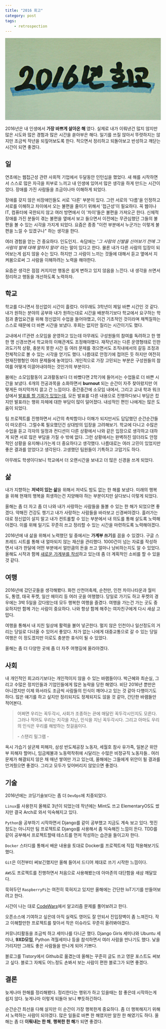 ```yaml
---
title: "2016 회고"
category: post
tags:
    - retrospection
---
```


![2016년 회고](/images/2017-01-19/01.jpg)



2016년은 내 인생에서 **가장 바쁘게 살아온 해** 였다. 실제로 내가 이뤄낸건 많지 않지만 많은 시도와 많은 경험과 많은 시간을 쏟아부은 해다. 일기를 쓰질 않아서 뚜렷하지는 않지만 조금씩 작년을 되짚어보도록 한다. 적으면서 정리하고 되돌아보고 반성하고 깨닫는 시간이 되면 좋겠다. 

## 일

연초에는 웹접근성 관련 사회적 기업에서 두달동안 인턴십을 했었다. 새 해를 시작하면서 스스로 많은 자극을 피부로 느끼고 내 인생에 있어서 많은 생각을 하게 만드는 시간이었다. 장애를 가진 사람들을 조금이나마 이해하게 되었다. 

장애를 갖지 않은 비장애인들도 서로 '다른' 부분이 있다. 그런 서로의 '다름'을 인정하고 서로를 이해하고 차이에서 오는 불편을 줄이기 위해서 '접근성'이 필요하다. 꼭 웹이나 IT, 컴퓨터에 국한되지 않고 여러 방면에서 이 '차이'들은 불편을 가져오곤 한다. 신체적 장애를 가진 분들이 겪는 불편을 옆에서 보고 들으면서 이전에는 무관심했던 그들의 불편을 볼 수 있는 시각을 가지게 되었다. 요즘은 종종 "이런 부분에서 누군가는 이렇게 불편을 느낄 수 있겠구나" 하는 생각을 한다.

여러 경험을 얻는 건 중요하다. 인도인지.. 속담에는 *'그 사람의 신발을 신어보기 전에 그 사람의 발에 대해 말하지 말라'* 라는 말이 있다고 한다. 물론 내가 다른 사람의 입장이 되어보는게 쉽지 않을 수는 있다. 하지만 그 사람이 느끼는 것들에 대해서 듣고 옆에서 지켜봄으로써 그 사람을 이해하려는 노력을 해야한다. 

요즘은 생각은 점점 커지지만 행동은 쉽게 변하고 있지 않음을 느낀다. 내 생각을 쓰면서 정리하고 행동을 개선하도록 노력하자.

## 학교

학교를 다니면서 정신없이 시간이 흘렀다. 아무래도 3학년이 제일 바쁜 시간인 것 같다. 내가 원하는 분야의 공부와 내가 원하는대로 시간을 배분하기보다 학교에서 요구하는 학점과 졸업요건을 위해 정신없이 수업을 들어야했고,  이건 기초적인 것이라며 채찍질하는 스스로 때문에 더 바쁜 시간을 보냈다. 후회는 없지만 질리는 시간이기도 했다.

교내에서 IT관련 소모임을 운영하고 있는데 아무래도 구성원들의 참여를 독려하고 한 명 한 명 신경쓰면서 학교와의 이해관계도 조정해야했다. 재작년과는 다른 운영형태로 인한 과도기적 상황, 충분치 못한 시간 등 여러 문제를 겪으면서도 조직내에서의 갈등 조정과 전체적으로 볼 수 있는 시각을 얻기도 했다. 나름대로 안정기에 접어든 듯 하지만 여전히 현재진행형인 여러 문제들에 놓여있다. 개인적으로 가장 고민되는 부분은 구성원들의 참여를 어떻게 이끌어내야하는 것인가의 부분이다.

봄에는 소모임활동이 교과활동보다 더 바빴다면 2학기에 들어서는 수업들로 더 바쁜 시간을 보냈다. 6개의 전공과목을 소화하면서 **burnout** 되는 순간이 자주 찾아왔지만 어떻게든 마지막까지 끌고 간 느낌이다. 중간중간에 소모임 내에서, 그리고 교내 학과 워크샵에서 [발표를 할 기회가 있었는데](http://www.slideshare.net/Vaporize93), 모든 발표를 다른 내용으로 진행하다보니 부담은 컸지만 발표라는 행위 자체에 대한 부담이 많이 덜어졌다. 내성적인 편인 나에게는 많은 도움이 되었다.

팀 프로젝트를 진행하면서 시간의 촉박함이나 이해가 되지만서도 답답했던 순간순간들이 떠오른다. 그럴수록 필요했던건 상대방의 입장을 고려해보기. 학교에 다니고 수많은 수업을 듣고 각자의 일정과 컨디션이 다른 상황에서 나와 같은 입장으로 생각하고 대하게 되면 서로 많은 부담을 가질 수 밖에 없다. 그런 상황에서는 완벽하진 않더라도 안정적인 상황을 유지해나가는게 더 중요하다고 생각했다. 나름대로는 여러 고민이 있었지만 좋은 결과를 얻었다고 생각된다. 고생했던 팀원들이 기특하고 고맙기도 하다.

아무래도 학생이다보니 학교에서 더 오랜시간을 보내고 더 많은 신경을 쓰게 되었다.

## 삶

내가 지향하는 **저녁이 있는 삶**을 위해서 저녁도 밤도 없는 한 해를 보냈다. 미래의 행복을 위해 현재의 행복을 희생하는건 지양해야 하는 부분이지만 살다보니 이렇게 되었다.

올해는 좀 더 자고 좀 더 나와 내가 사랑하는 사람들을 돌볼 수 있는 한 해가 되었으면 좋겠다. 약해진 건강도 챙기고 내가 사랑하는 사람들을 바라보고 신경써야겠다. 흘러가는대로 정신없이 살지 말고 내가 컨트롤할 수 있는 부분에서 내 의도를 통해 살도록 노력해야겠다. 이를 위해 일기도 꾸준히 쓰고 정리할 수 있는 시간을 마련하도록 노력해야겠다.

2016년에 내 삶을 위해서 노력했던 일 중에서는 **가계부 쓰기**를 꼽을 수 있겠다. 구글 스프레드 시트를 통해 내 얼마되지 않는 재산을 관리했다. 1000건이 넘는 자료를 작성하면서 내가 한달에 어떤 부분에서 얼만큼의 돈을 쓰고 얼마나 낭비하는지도 알 수 있었다. 올해도 시작과 함께 [새로운 가계부를 작성](http://kimjmin.net/2016/12/dmitri-account-book-2017/)하고 있는데 좀 더 계획적인 소비를 할 수 있을 것 같다.

## 여행

2016년에 갔던곳들을 생각해봤다. 화천 산천어축제, 순천만, 인천 차이나타운과 월미도, 통영, 태국 푸켓, 일산 헤이리 등 여러 곳을 여행했다. 당일로 가기도 하고 푸켓의 경우에는 3박 5일을 갔다왔는데 모두 행복한 여행을 즐겼다. 여행을 가는건 가는 곳도 중요하지만 함께 가는 사람이 중요하다. 나와 항상 함께 해주는 여자친구에게 다시 새삼 고맙다.

여행을 통해서 내 지친 일상에 활력을 불어 넣곤한다. 멀지 않은 인천이나 일산정도의 거리는 당일로 다녀올 수 있어서 좋았다. 차가 없는 나에게 대중교통으로 갈 수 있는 당일 여행은 이 정도겠지만 이로도 충분한 휴식이 될 수 있었다.

올해는 좀 더 다양한 곳에 좀 더 자주 여행길에 올라야겠다. 

## 사회

내 개인적인 회고라기보다는 개인적이지 않을 수 있는 바램들이다. 박근혜와 최순실, 그리고 수많은 정치인들과 기업인들에게 많은 농락을 당한 해였다. 비단 2016년 뿐만은 아니겠지만 이제 와서라도 조금씩 사람들의 인식이 깨어나고 있는 것 같아 다행이기도 하다. 많은 얘기를 하고 싶지만 정리되지도 정제되지도 않을 것 같아, 간단한 바램들만 적어본다. 

> 어쩌면 우리는 꼭두각시, 사회가 조종하는 끈에 매달린 꼭두각시인지도 모른다. 그러나 적어도 우리는 지각을 지닌, 인식을 지닌 꼭두각시다. 그리고 아마도 우리의 인식은 우리를 해방하는 첫걸음이다. 
>
>  \- 스탠리 밀그램 -

옥시 가습기 살균제 피해자, 삼성 반도체공장 노동자, 세월호 참사 유가족, 일본군 위안부 피해자 할머니, 임금체불과 노동력착취에 시달리는 수많은 비정규직 노동자들.. 여러 문제가 해결되지 않은 채 매년 쌓여만 가고 있는데, 올해에는 그들에게 위안이 될 결과를 안겨줬으면 좋겠다. 그리고 모두가 잊어버리지 않았으면 좋겠다.

## 기술

2016년에는 코딩기술보다는 좀 더 `DevOps`에 치중되었다. 

`Linux`를 사용한지 올해로 3년이 되었는데 작년에는 Mint도 쓰고 ElementaryOS도 썼지만 결국 Arch로 와서 익숙해지고 있다. 

`Python`을 공부하기 시작하면서 Django를 같이 공부했고 지금도 계속 보고 있다. 멋진 정도는 아니지만 팀 프로젝트로 Django를 사용해서 좀 익숙해진 느낌이 든다. TDD를 같이 공부해서 프로젝트할때 테스트를 먼저 작성하는 습관을 들이고자 한다.

`Docker` 스터디를 통해서 배운 내용을 토대로 Docker를 프로젝트에 직접 적용해보기도 했다. 

`Git`은 이전부터 써보긴했지만 올해 들어서 드디어 제대로 쓰기 시작한 느낌이다. 

`AWS`도 프로젝트를 진행하면서 처음으로 사용해봤는데 아마존의 대단함을 새삼 깨달았다. 

묵혀두던 `RaspberryPi`는 여전히 묵혀지고 있지만 올해에는 간단한 IoT기기를 만들어보려고 한다.

시간이 나는 대로 [CodeWars](http://codewars.com/)에서 알고리즘 문제를 풀어보려고 한다.

오픈소스에 기여하고 싶은데 아직 실력도 영어도 잘 안되서 진입장벽이 좀 느껴진다. 작고 이해할만한 프로젝트를 찾아서 작은 이슈라도 꾸준히 올려봐야겠다.

커뮤니티활동을 조금씩 하고 세미나를 다니곤 했다. Django Girls 세미나와 Ubuntu 세미나, **9XD모임**, Python 격월세미나 등을 참석하면서 여러 사람을 만나기도 했다. 낯을 가리지만 그래도 좋은 사람들을 만나게 되어 기쁘다.

블로그를 Tistory에서 Github로 옮겼는데 올해는 꾸준히 글도 쓰고 영문 포스트도 써보고 싶다. 블로그 자체도 어느정도 손봐서 보는 사람이 편한 블로그가 되면 좋겠다.

## 결론

늦게나마 한해를 정리해봤다. 정리한다는 행위가 하고 있을때는 참 좋은데 시작하는게 쉽지 않다. 늦게나마 이렇게 되돌아 보니 뿌듯하긴하다.

순간순간 최선을 다해 살지만 이 순간이 가장 행복한게 중요하다. 좀 더 행복해지기 위해서 노력하는 사람이 되야겠다. 많은 일들로 바쁜 한 해였지만 알찬 한 해였기도 하다. 올해는 좀 더 **이뤄내는 한 해**, **행복한 한 해**가 되면 좋겠다.